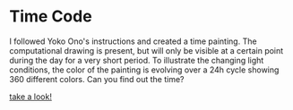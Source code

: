 # Time Code
I followed Yoko Ono's instructions and created a time painting. The computational drawing is present, but will only be visible at a certain point during the day for a very short period. To illustrate the changing light conditions, the color of the painting is evolving over a 24h cycle showing 360 different colors. Can you find out the time?

[take a look!](https://maxfrischknecht.github.io/Time_Code_Time_Painting/)
